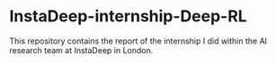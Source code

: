 # InstaDeep-internship-Deep-RL
This repository contains the report of the internship I did within the AI research team at InstaDeep in London. 

